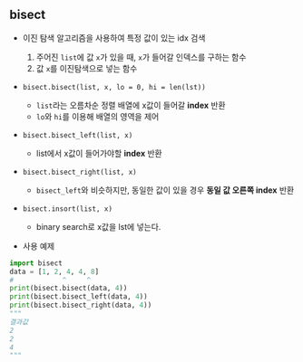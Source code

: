 ## bisect
- 이진 탐색 알고리즘을 사용하여 특정 값이 있는 idx 검색
    1. 주어진 `list`에 값 `x`가 있을 때, `x`가 들어갈 인덱스를 구하는 함수
    2. 값 `x`를 이진탐색으로 넣는 함수
    
- `bisect.bisect(list, x, lo = 0, hi = len(lst))`
    - `list`라는 오름차순 정렬 배열에 x값이 들어갈 **index** 반환
    - `lo`와 `hi`를 이용해 배열의 영역을 제어
- `bisect.bisect_left(list, x)`
    - list에서 x값이 들어가야할 **index** 반환
- `bisect.bisect_right(list, x)`
    - `bisect_left`와 비슷하지만, 동일한 값이 있을 경우 **동일 값 오른쪽 index** 반환
- `bisect.insort(list, x)`
    - binary search로 x값을 lst에 넣는다.
   
- 사용 예제
```python
import bisect
data = [1, 2, 4, 4, 8]
#            ^     ^
print(bisect.bisect(data, 4))
print(bisect.bisect_left(data, 4))
print(bisect.bisect_right(data, 4))
"""
결과값
2
2
4
"""
```

